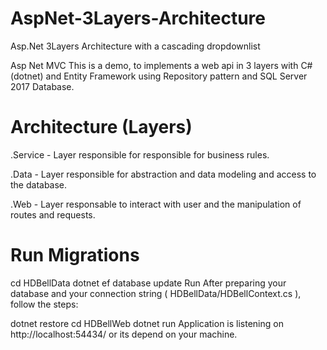 # AspNet-3Layers-Architecture
 Asp.Net 3Layers Architecture with a cascading dropdownlist


Asp Net MVC
This is a demo, to implements a web api in 3 layers with C# (dotnet) and Entity Framework using Repository pattern and SQL Server 2017 Database.

# Architecture (Layers)
.Service - Layer responsible for responsible for business rules.

.Data - Layer responsible for abstraction and data modeling and access to the database.

.Web - Layer responsable to interact with user and the manipulation of routes and requests.

# Run Migrations
cd HDBellData
dotnet ef database update
Run
After preparing your database and your connection string ( HDBellData/HDBellContext.cs ), follow the steps:

dotnet restore
cd HDBellWeb
dotnet run
Application is listening on http://localhost:54434/  or its depend on your machine.

